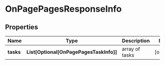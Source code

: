 # OnPagePagesResponseInfo


## Properties

| Name | Type | Description | Notes |
|------------ | ------------- | ------------- | -------------|
**tasks** | **List[Optional[OnPagePagesTaskInfo]]** | array of tasks |[optional]|